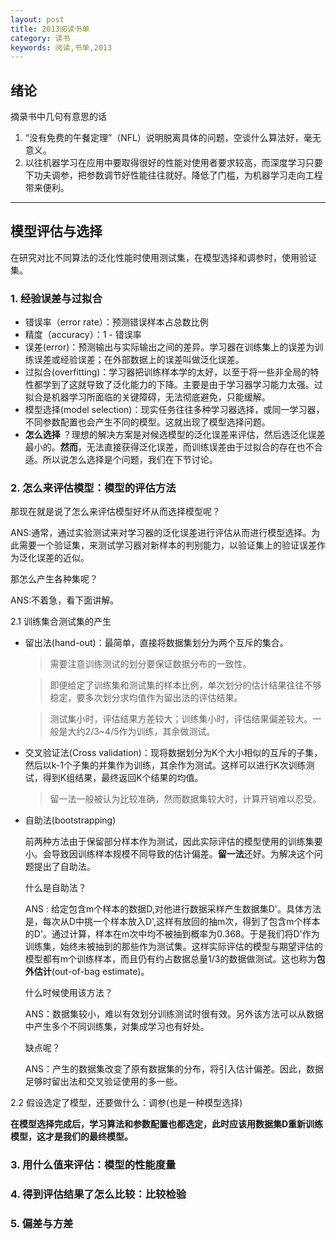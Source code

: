 ```yaml
---
layout: post
title: 2013阅读书单
category: 读书
keywords: 阅读,书单,2013
---
```

## 绪论
摘录书中几句有意思的话
1. “没有免费的午餐定理”（NFL）说明脱离具体的问题，空谈什么算法好，毫无意义。
2. 以往机器学习在应用中要取得很好的性能对使用者要求较高，而深度学习只要下功夫调参，把参数调节好性能往往就好。降低了门槛，为机器学习走向工程带来便利。
---
## 模型评估与选择
在研究对比不同算法的泛化性能时使用测试集，在模型选择和调参时，使用验证集。
### 1. 经验误差与过拟合
* 错误率（error rate）：预测错误样本占总数比例
* 精度（accuracy）：1 - 错误率
* 误差(error)：预测输出与实际输出之间的差异。学习器在训练集上的误差为训练误差或经验误差；在外部数据上的误差叫做泛化误差。
* 过拟合(overfitting)：学习器把训练样本学的太好，以至于将一些非全局的特性都学到了这就导致了泛化能力的下降。主要是由于学习器学习能力太强。过拟合是机器学习所面临的关键障碍，无法彻底避免，只能缓解。
* 模型选择(model selection)：现实任务往往多种学习器选择，或同一学习器，不同参数配置也会产生不同的模型。这就出现了模型选择问题。
*  **怎么选择** ？理想的解决方案是对候选模型的泛化误差来评估，然后选泛化误差最小的。**然而**，无法直接获得泛化误差，而训练误差由于过拟合的存在也不合适。所以说怎么选择是个问题，我们在下节讨论。

### 2. 怎么来评估模型：模型的评估方法
那现在就是说了怎么来评估模型好坏从而选择模型呢？

ANS:通常，通过实验测试来对学习器的泛化误差进行评估从而进行模型选择。为此需要一个验证集，来测试学习器对新样本的判别能力，以验证集上的验证误差作为泛化误差的近似。

那怎么产生各种集呢？

ANS:不着急，看下面讲解。

2.1 训练集合测试集的产生
* 留出法(hand-out)：最简单，直接将数据集划分为两个互斥的集合。
  > 需要注意训练测试的划分要保证数据分布的一致性。

  > 即便给定了训练集和测试集的样本比例，单次划分的估计结果往往不够稳定，要多次划分求均值作为留出法的评估结果。
  
  > 测试集小时，评估结果方差较大；训练集小时，评估结果偏差较大。一般是大约2/3~4/5作为训练，其余做测试。
  
* 交叉验证法(Cross validation)：现将数据划分为K个大小相似的互斥的子集，然后以k-1个子集的并集作为训练，其余作为测试。这样可以进行K次训练测试，得到K组结果，最终返回K个结果的均值。

  >留一法一般被认为比较准确，然而数据集较大时，计算开销难以忍受。
* 自助法(bootstrapping)

   前两种方法由于保留部分样本作为测试，因此实际评估的模型使用的训练集要小。会导致因训练样本规模不同导致的估计偏差。**留一法**还好。为解决这个问题提出了自助法。
   
   什么是自助法？
   
   ANS : 给定包含m个样本的数据D,对他进行数据采样产生数据集D'。具体方法是，每次从D中挑一个样本放入D',这样有放回的抽m次，得到了包含m个样本的D'。通过计算，样本在m次中均不被抽到概率为0.368。于是我们将D'作为训练集，始终未被抽到的那些作为测试集。这样实际评估的模型与期望评估的模型都有m个训练样本，而且仍有约占数据总量1/3的数据做测试。这也称为**包外估计**(out-of-bag estimate)。
   
   什么时候使用该方法？
   
   ANS：数据集较小，难以有效划分训练测试时很有效。另外该方法可以从数据中产生多个不同训练集，对集成学习也有好处。
   
   缺点呢？
   
   ANS：产生的数据集改变了原有数据集的分布，将引入估计偏差。因此，数据足够时留出法和交叉验证使用的多一些。
   
2.2 假设选定了模型，还要做什么：调参(也是一种模型选择)

**在模型选择完成后，学习算法和参数配置也都选定，此时应该用数据集D重新训练模型，这才是我们的最终模型。** 


### 3. 用什么值来评估：模型的性能度量
### 4. 得到评估结果了怎么比较：比较检验
### 5. 偏差与方差
